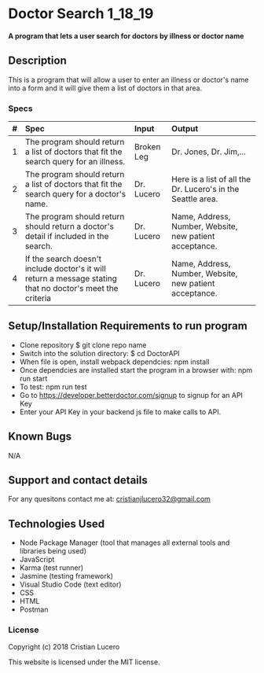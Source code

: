 # Doctor Search 1_18_19


#### A program that lets a user search for doctors by illness or doctor name


## Description
This is a program that will allow a user to enter an illness or doctor's name into a form and it will give them a list of doctors in that area.


### Specs
| # | Spec | Input | Output |
| :-------------     | :-------------     | :------------- | :------------- |
| 1 | The program should return a list of doctors that fit the search query for an illness.  | Broken Leg | Dr. Jones, Dr. Jim,... |
| 2 | The program should return a list of doctors that fit the search query for a doctor's name.  | Dr. Lucero | Here is a list of all the Dr. Lucero's in the Seattle area. |
| 3 | The program should return should return a doctor's detail if included in the search. | Dr. Lucero | Name, Address, Number, Website, new patient acceptance. |
| 4 | If the search doesn't include doctor's it will return a message stating that no doctor's meet the criteria | Dr. Lucero | Name, Address, Number, Website, new patient acceptance. | Dr. Lucero | "There are no doctor's who meet the criteria you searched for. Please search again." |


## Setup/Installation Requirements to run program

* Clone repository $ git clone repo name
* Switch into the solution directory: $ cd DoctorAPI
* When file is open, install webpack dependcies: npm install
* Once dependcies are installed start the program in a browser with: npm run start 
* To test: npm run test
* Go to https://developer.betterdoctor.com/signup to signup for an API Key 
* Enter your API Key in your backend js file to make calls to API.


## Known Bugs
N/A

## Support and contact details

For any quesitons contact me at: cristianjlucero32@gmail.com


## Technologies Used

* Node Package Manager (tool that manages all external tools and libraries being used)
* JavaScript
* Karma (test runner)
* Jasmine (testing framework)
* Visual Studio Code (text editor)
* CSS
* HTML
* Postman


### License

Copyright (c) 2018 Cristian Lucero

This website is licensed under the MIT license.